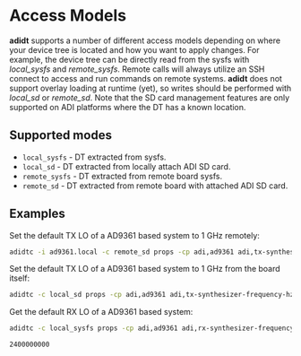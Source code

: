 # Access Models

**adidt** supports a number of different access models depending on where your device tree is located and how you want to apply changes. For example, the device tree can be directly read from the sysfs with *local_sysfs* and *remote_sysfs*. Remote calls will always utilize an SSH connect to access and run commands on remote systems. **adidt** does not support overlay loading at runtime (yet), so writes should be performed with *local_sd* or *remote_sd*. Note that the SD card management features are only supported on ADI platforms where the DT has a known location.

## Supported modes

* `local_sysfs` - DT extracted from sysfs.
* `local_sd` - DT extracted from locally attach ADI SD card.
* `remote_sysfs` - DT extracted from remote board sysfs.
* `remote_sd` - DT extracted from remote board with attached ADI SD card.

## Examples

Set the default TX LO of a AD9361 based system to 1 GHz remotely:

```bash
adidtc -i ad9361.local -c remote_sd props -cp adi,ad9361 adi,tx-synthesizer-frequency-hz 1000000000
```

Set the default TX LO of a AD9361 based system to 1 GHz from the board itself:

```bash
adidtc -c local_sd props -cp adi,ad9361 adi,tx-synthesizer-frequency-hz 1000000000
```

Get the default RX LO of a AD9361 based system:

```bash
adidtc -c local_sysfs props -cp adi,ad9361 adi,rx-synthesizer-frequency-hz

2400000000
```
